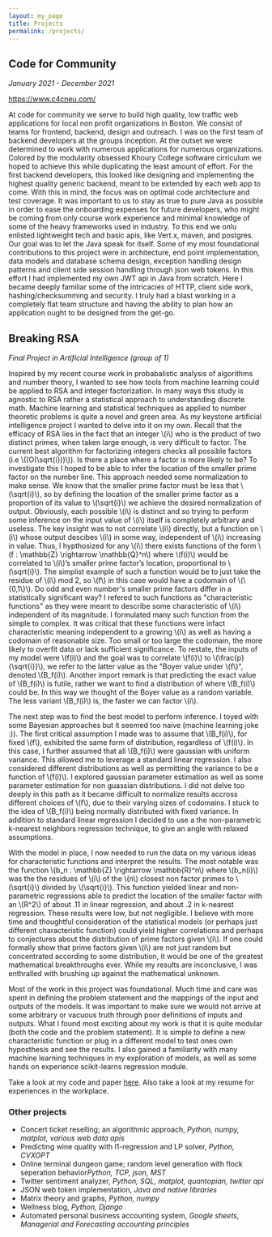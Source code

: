 ```yaml
---
layout: my_page
title: Projects
permalink: /projects/
---
```


<div>
	<h2>Code for Community</h2>
	<p><i>January 2021 - December 2021</i></p>
	<p><a href="https://www.c4cneu.com/" target="_blank">https://www.c4cneu.com/</a></p>
	<p>At code for community we serve to build high quality, low traffic web applications for local non profit organizations in Boston. We consist of teams for frontend, backend, design and outreach. I was on the first team of backend developers at the groups inception. At the outset we were determined to work with numerous applications for numerous organizations. Colored by the modularity obsessed Khoury College software cirriculum we hoped to achieve this while duplicating the least amount of effort. For the first backend developers, this looked like designing and implementing the highest quality generic backend, meant to be extended by each web app to come. With this in mind, the focus was on optimal code architecture and test coverage. It was important to us to stay as true to pure Java as possible in order to ease the onboarding expenses for future developers, who might be coming from only course work experience and minimal knowledge of some of the heavy frameworks used in industry. To this end we onlu enlisted lightweight tech and basic apis, like Vert.x, maven, and postgres. Our goal was to let the Java speak for itself. Some of my most foundational contributions to this project were in architecture, end point implementation, data models and database schema design, exception handling design patterns and client side session handling through json web tokens. In this effort I had implemented my own JWT api in Java from scratch. Here I became deeply familiar some of the intricacies of HTTP, client side work, hashing/checksumming and security. I truly had a blast working in a completely flat team structure and having the ability to plan how an application ought to be designed from the get-go.
	</p>

<h2>Breaking RSA</h2>
<p><i>Final Project in Artificial Intelligence (group of 1)</i></p>
<p>Inspired by my recent course work in probabalistic analysis of algorithms and number theory, I wanted to see how tools from machine learning could be applied to RSA and integer factorization. In many ways this study is agnostic to RSA rather a statistical approach to understanding discrete math. Machine learning and statistical techniques as applied to number theoretic problems is quite a novel and green area. As my keystone artificial intelligence project I wanted to delve into it on my own. Recall that the efficacy of RSA lies in the fact that an integer \(i\) who is the product of two distinct primes, when taken large enough, is very difficult to factor. The current best algorithm for factorizing integers checks all possible factors (i.e \((O(\sqrt{i}))\)). Is there a place where a factor is more likely to be? To investigate this I hoped to be able to infer the location of the smaller prime factor on the number line. This approach needed some normalization to make sense. We know that the smaller prime factor must be less that \(\sqrt{i}\), so by defining the location of the smaller prime factor as a proportion of its value to \(\sqrt{i}\) we achieve the desired normalization of output. Obviously, each possible \(i\) is distinct and so trying to perform some inference on the input value of \(i\) itself is completely arbitrary and useless. The key insight was to not correlate \(i\) directly, but a function on \(i\) whose output descibes \(i\) in some way, independent of \(i\) increasing in value. Thus, I hypthosized for any \(i\) there exists functions of the form \(f : \mathbb{Z} \rightarrow \mathbb{Q}^n\)  where \(f(i)\) would be correlated to \(i\)’s smaller prime factor’s location, proportional to \(\sqrt{i}\). The simplist example of such a function would be to just take the residue of \(i\) mod 2, so \(f\) in this case would have a codomain of \(\{0,1\}\). Do odd and even number's smaller prime factors differ in a statistically significant way? I refered to such functions as "characteristic functions" as they were meant to describe some characteristic of \(i\) independent of its magnitude. I formulated many such function from the simple to complex. It was critical that these functions were infact characteristic meaning independent to a growing \(i\) as well as having a codomain of reasonable size. Too small or too large the codomain, the more likely to overfit data or lack sufficient significance. To restate, the inputs of my model were \(f(i)\) and the goal was to correlate \(f(i)\) to \(\frac{p}{\sqrt{i}}\), we refer to the latter value as the "Boyer value under \(f\)", denoted \(B_f(i)\). Another import remark is that predicting the exact value of \(B_f(i)\) is futile, rather we want to find a distribution of where \(B_f(i)\) could be. In this way we thought of the Boyer value as a random variable. The less variant \(B_f(i)\) is, the faster we can factor \(i\).</p>

<p>The next step was to find the best model to perform inference. I toyed with some Bayesian approaches but it seemed too naive (machine learning joke :)). The first critical assumption I made was to assume that \(B_f(i)\), for fixed \(f\), exhibited the same form of distribution, regardless of \(f(i)\). In this case, I further assumed that all \(B_f(i)\) were gaussian with uniform variance. This allowed me to leverage a standard linear regression. I also considered different distributions as well as permitting the variance to be a function of \(f(i)\). I explored gaussian parameter estimation as well as some parameter estimation for non guassian distributions. I did not delve too deeply in this path as it became difficult to normalize results accross different choices of \(f\), due to their varying sizes of codomains. I stuck to the idea of \(B_f(i)\) being normally distributed with fixed variance. In addition to standard linear regression I decided to use a the non-parametric k-nearest neighbors regression technique, to give an angle with relaxed assumptions. </p>

<p>With the model in place, I now needed to run the data on my various ideas for characteristic functions and interpret the results. The most notable was the function \(b_n : \mathbb{Z} \rightarrow \mathbb{R}^n\) where \(b_n(i)\) was the the residues of \(i\) of the \(n\) closest non factor primes to \(\sqrt{i}\) divided by \(\sqrt{i}\). This function yielded linear and non-parametric regressions able to predict the location of the smaller factor with an \(R^2\) of about .11 in linear regression, and about .2 in k-nearest regression. These results were low, but not negligible. I believe with more time and thoughtful consideration of the statistical models (or perhaps just different characteristic function) could yield higher correlations and perhaps to conjectures about the distribution of prime factors given \(i\). If one could formally show that prime factors given \(i\) are not just random but concentrated according to some distribution, it would be one of the greatest mathematical breakthroughs ever. While my results are inconclusive, I was enthralled with brushing up against the mathematical unknown.</p>

<p>Most of the work in this project was foundational. Much time and care was spent in defining the problem statement and the mappings of the input and outputs of the models. It was important to make sure we would not arrive at some arbitrary or vacuous truth through poor definitions of inputs and outputs. What I found most exciting about my work is that it is quite modular (both the code and the problem statement). It is simple to define a new characteristic function or plug in a different model to test ones own hyposthesis and see the results. I also gained a familiarity with many machine learning techniques in my exploration of models, as well as some hands on experience scikit-learns regression module.</p>

<p>Take a look at my code and paper <a href="/links">here</a>. Also take a look at my resume for experiences in the workplace.</p>

<h3>Other projects</h3>
<ul>
  <li>Concert ticket reselling; an algorithmic approach, <i>Python, numpy, matplot, various web data apis</i></li>
  <li>Predicting wine quality with l1-regression and LP solver, <i>Python, CVXOPT</i></li>
  <li>Online terminal dungeon game; random level generation with flock seperation behavior<i>Python, TCP, json, MST</i></li>
  <li>Twitter sentiment analyzer, <i>Python, SQL, matplot, quantopian, twitter api</i></li>
  <li>JSON web token implementation, <i>Java and native libraries</i></li>
  <li>Matrix theory and graphs, <i>Python, numpy</i></li>
  <li>Wellness blog, <i>Python, Django</i></li>
  <li>Automated personal business accounting system, <i>Google sheets, Managerial and Forecasting accounting principles</i></li>
</ul>
</div>